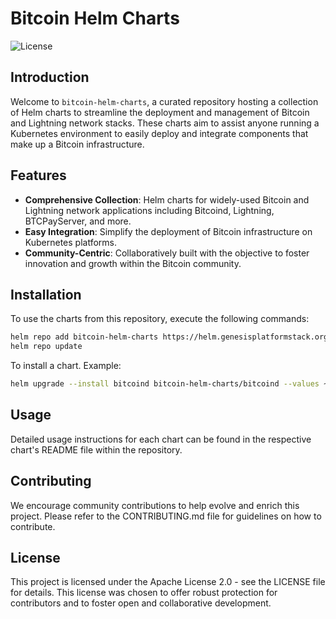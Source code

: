 # Bitcoin Helm Charts

![License](https://img.shields.io/badge/license-Apache%202.0-blue)

## Introduction

Welcome to `bitcoin-helm-charts`, a curated repository hosting a collection of Helm charts to streamline the deployment and management of Bitcoin and Lightning network stacks. These charts aim to assist anyone running a Kubernetes environment to easily deploy and integrate components that make up a Bitcoin infrastructure.

## Features

- **Comprehensive Collection**: Helm charts for widely-used Bitcoin and Lightning network applications including Bitcoind, Lightning, BTCPayServer, and more.
- **Easy Integration**: Simplify the deployment of Bitcoin infrastructure on Kubernetes platforms.
- **Community-Centric**: Collaboratively built with the objective to foster innovation and growth within the Bitcoin community.

## Installation

To use the charts from this repository, execute the following commands:
```sh
helm repo add bitcoin-helm-charts https://helm.genesisplatformstack.org
helm repo update
```

To install a chart. Example:
```sh
helm upgrade --install bitcoind bitcoin-helm-charts/bitcoind --values ~/fulcrum-helm-overrides.yaml --namespace bitcoin
```

## Usage

Detailed usage instructions for each chart can be found in the respective chart's README file within the repository.

## Contributing

We encourage community contributions to help evolve and enrich this project. Please refer to the CONTRIBUTING.md file for guidelines on how to contribute.

## License

This project is licensed under the Apache License 2.0 - see the LICENSE file for details. This license was chosen to offer robust protection for contributors and to foster open and collaborative development.
